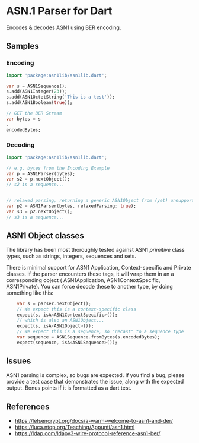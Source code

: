 # ASN.1 Parser for Dart

Encodes & decodes ASN1 using BER encoding.

## Samples

### Encoding

```dart
import 'package:asn1lib/asn1lib.dart';

var s = ASN1Sequence();
s.add(ASN1Integer(23));
s.add(ASN1OctetString('This is a test'));
s.add(ASN1Boolean(true));

// GET the BER Stream
var bytes = s
.
encodedBytes;
```

### Decoding

```dart
import 'package:asn1lib/asn1lib.dart';

// e.g. bytes from the Encoding Example
var p = ASN1Parser(bytes);
var s2 = p.nextObject();
// s2 is a sequence...


// relaxed parsing, returning a generic ASN1Object from (yet) unsupported structures, instead of throwing
var p2 = ASN1Parser(bytes, relaxedParsing: true);
var s3 = p2.nextObject();
// s3 is a sequence...
```

## ASN1 Object classes

The library has been most thoroughly tested against ASN1 _primitive_ class types, such as strings,
integers,
sequences and sets.

There is minimal support for ASN1 Application, Context-specific and Private classes. If the parser
encounters
these tags, it will wrap them in an a corresponding object ( ASN1Application, ASN1ContextSpecific,
ASN1Private). You
can force decode these to another type, by doing something like this:

```dart 
    var s = parser.nextObject();
    // We expect this is a context-specific class
    expect(s, isA<ASN1ContextSpecific>());
    // which is also an ASN1Object...
    expect(s, isA<ASN1Object>());
    // We expect this is a sequence, so "recast" to a sequence type
    var sequence = ASN1Sequence.fromBytes(s.encodedBytes);
    expect(sequence, isA<ASN1Sequence>()); 
```

## Issues

ASN1 parsing is complex, so bugs are expected. If you find a bug, please provide a test case
that demonstrates the issue, along with the
expected output. Bonus points if it is formatted as a dart test.

## References

* https://letsencrypt.org/docs/a-warm-welcome-to-asn1-and-der/
* https://luca.ntop.org/Teaching/Appunti/asn1.html
* https://ldap.com/ldapv3-wire-protocol-reference-asn1-ber/